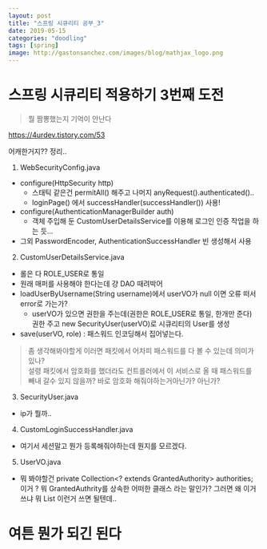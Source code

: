 ```yaml
---
layout: post
title: "스프링 시큐리티 공부_3"
date: 2019-05-15
categories: "doodling"
tags: [spring]
image: http://gastonsanchez.com/images/blog/mathjax_logo.png
---
```

# 스프링 시큐리티 적용하기 3번째 도전

> 뭘 짬뽕했는지 기억이 안난다

https://4urdev.tistory.com/53

어캐한거지?? 정리..

<script src="https://gist.github.com/ohjuntaek/1f83fd393b294ca8ac92ce1f7b9cdf06.js"></script>


1. WebSecurityConfig.java
- configure(HttpSecurity http)
    - 스태틱 같은건 permitAll() 해주고 나머지 anyRequest().authenticated()..
    - loginPage() 에서 successHandler(successHandler()) 사용!
- configure(AuthenticationManagerBuilder auth)
    - 객체 주입해 둔 CustomUserDetailsService를 이용해 로그인 인증 작업을 하는 듯...
- 그외 PasswordEncoder, AuthenticationSuccessHandler 빈 생성해서 사용

2. CustomUserDetailsService.java
- 롤은 다 ROLE_USER로 통일
- 원래 매퍼를 사용해야 한다는데 걍 DAO 때려박어
- loadUserByUsername(String username)에서 userVO가 null 이면 오류 떠서 error로 가는가?
    - userVO가 있으면 권한을 주는데(권한은 ROLE_USER로 통일, 한개만 준다) 권한 주고 new SecurityUser(userVO)로 시큐리티의 User를 생성
- save(userVO, role) : 패스워드 인코딩해서 집어넣는다.
> 좀 생각해봐야할게 이러면 패킷에서 어차피 패스워드를 다 볼 수 있는데 의미가 있나?    
> 설령 패킷에서 암호화를 했더라도 컨트롤러에서 이 서비스로 올 때 패스워드를 빼내 갈수 있지 않을까? 바로 암호화 해줘야하는거아닌가? 아닌가?

3. SecurityUser.java
- ip가 뭘까..

4. CustomLoginSuccessHandler.java 
- 여기서 세션말고 뭔가 등록해줘야하는데 뭔지를 모르겠다.

5. UserVO.java
- 뭐 봐야할건 
private Collection<? extends GrantedAuthority> authorities;    
이거 ? 뭐 GrantedAuthrity를 상속한 어떠한 클래스 라는 말인가? 그러면 왜 이거쓰냐 뭐 List 이런거 쓰면 될텐데..



# 여튼 뭔가 되긴 된다
